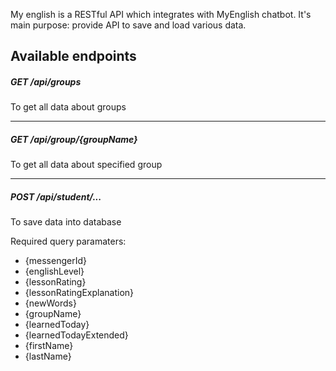 My english is a RESTful API which integrates with MyEnglish chatbot. It's main purpose: provide API to save and load various data.

## Available endpoints

##### GET /api/groups
To get all data about groups
- - - -
##### GET /api/group/{groupName}
To get all data about specified group
- - - -
##### POST /api/student/...
To save data into database

Required query paramaters:
* {messengerId}
* {englishLevel}
* {lessonRating}
* {lessonRatingExplanation}
* {newWords}
* {groupName}
* {learnedToday}
* {learnedTodayExtended}
* {firstName}
* {lastName}